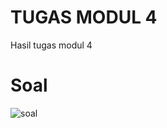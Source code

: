 # TUGAS MODUL 4

Hasil tugas modul 4


# Soal
![soal](https://github.com/mzrismuarf/Tugas-Kuliah-Saya/assets/87894083/80ab4959-6e11-43c0-8cd6-f990714a2992)
